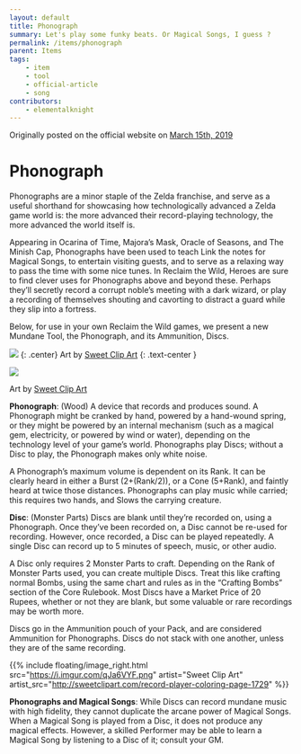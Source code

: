 ```yaml
---
layout: default
title: Phonograph
summary: Let's play some funky beats. Or Magical Songs, I guess ?
permalink: /items/phonograph
parent: Items
tags:
    - item
    - tool
    - official-article
    - song
contributors:
    - elementalknight
---
```


Originally posted on the official website on [March 15th, 2019](https://reclaimthewild.net/index.php/2019/03/15/tool-idea-phonograph/)

# Phonograph

Phonographs are a minor staple of the Zelda franchise, and serve as a useful shorthand for showcasing how technologically advanced a Zelda game world is: the more advanced their record-playing technology, the more advanced the world itself is.

Appearing in Ocarina of Time, Majora’s Mask, Oracle of Seasons, and The Minish Cap, Phonographs have been used to teach Link the notes for Magical Songs, to entertain visiting guests, and to serve as a relaxing way to pass the time with some nice tunes. In Reclaim the Wild, Heroes are sure to find clever uses for Phonographs above and beyond these. Perhaps they’ll secretly record a corrupt noble’s meeting with a dark wizard, or play a recording of themselves shouting and cavorting to distract a guard while they slip into a fortress.

Below, for use in your own Reclaim the Wild games, we present a new Mundane Tool, the Phonograph, and its Ammunition, Discs.

![](https://i.imgur.com/qJa6VYF.png)
{: .center}
Art by [Sweet Clip Art](http://sweetclipart.com/record-player-coloring-page-1729)
{: .text-center }

<div class="container_floating_right">
	<div class="image_legend_container">
		<img src="https://i.imgur.com/qJa6VYF.png">
		<p>Art by <a href="http://sweetclipart.com/record-player-coloring-page-1729">Sweet Clip Art</a></p>
	</div>
</div>

**Phonograph**: (Wood) A device that records and produces sound. A Phonograph might be cranked by hand, powered by a hand-wound spring, or they might be powered by an internal mechanism (such as a magical gem, electricity, or powered by wind or water), depending on the technology level of your game’s world. Phonographs play Discs; without a Disc to play, the Phonograph makes only white noise.

A Phonograph’s maximum volume is dependent on its Rank. It can be clearly heard in either a Burst (2+(Rank/2)), or a Cone (5+Rank), and faintly heard at twice those distances. Phonographs can play music while carried; this requires two hands, and Slows the carrying creature.

**Disc**: (Monster Parts) Discs are blank until they’re recorded on, using a Phonograph. Once they’ve been recorded on, a Disc cannot be re-used for recording. However, once recorded, a Disc can be played repeatedly. A single Disc can record up to 5 minutes of speech, music, or other audio.

A Disc only requires 2 Monster Parts to craft. Depending on the Rank of Monster Parts used, you can create multiple Discs. Treat this like crafting normal Bombs, using the same chart and rules as in the “Crafting Bombs” section of the Core Rulebook. Most Discs have a Market Price of 20 Rupees, whether or not they are blank, but some valuable or rare recordings may be worth more.

Discs go in the Ammunition pouch of your Pack, and are considered Ammunition for Phonographs. Discs do not stack with one another, unless they are of the same recording.

{{% include floating/image_right.html src="https://i.imgur.com/qJa6VYF.png" artist="Sweet Clip Art" artist_src="http://sweetclipart.com/record-player-coloring-page-1729" %}}


**Phonographs and Magical Songs**: While Discs can record mundane music with high fidelity, they cannot duplicate the arcane power of Magical Songs. When a Magical Song is played from a Disc, it does not produce any magical effects. However, a skilled Performer may be able to learn a Magical Song by listening to a Disc of it; consult your GM.